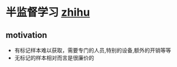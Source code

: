 # 半监督学习 [zhihu](https://zhuanlan.zhihu.com/p/33196506)

## motivation

- 有标记样本难以获取，需要专门的人员,特别的设备,额外的开销等等
- 无标记的样本相对而言是很廉价的

